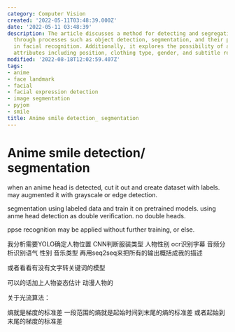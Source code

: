 ```yaml
---
category: Computer Vision
created: '2022-05-11T03:48:39.000Z'
date: '2022-05-11 03:48:39'
description: The article discusses a method for detecting and segregating anime heads
  through processes such as object detection, segmentation, and their potential use
  in facial recognition. Additionally, it explores the possibility of analyzing character
  attributes including position, clothing type, gender, and subtitle recognition.
modified: '2022-08-18T12:02:59.407Z'
tags:
- anime
- face landmark
- facial
- facial expression detection
- image segmentation
- pyjom
- smile
title: Anime smile detection_ segmentation
---
```


# Anime smile detection/ segmentation

when an anime head is detected, cut it out and create dataset with labels. may augmented it with grayscale or edge detection.

segmentation using labeled data and train it on pretrained models. using anme head detection as double verification. no double heads.

ppse recognition may be applied without further training, or else.

我分析需要YOLO确定人物位置 CNN判断服装类型 人物性别 ocr识别字幕 音频分析识别语气 性别 音乐类型 再用seq2seq来把所有的输出概括成我的描述

或者看看有没有文字转关键词的模型

可以的话加上人物姿态估计 动漫人物的

关于光流算法：

熵就是梯度的标准差
一段范围的熵就是起始时间到末尾的熵的标准差
或者起始到末尾的梯度的标准差
